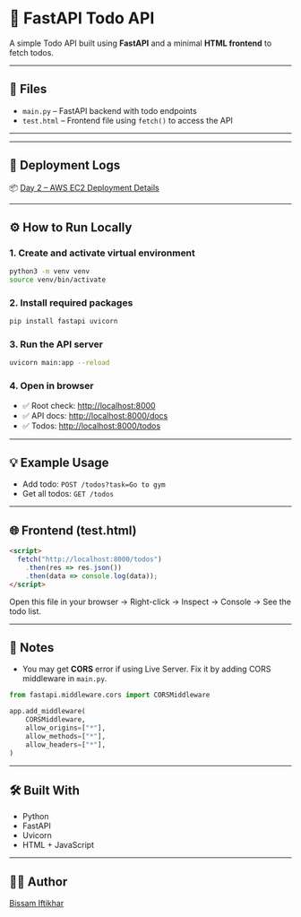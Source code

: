 # 📝 FastAPI Todo API

A simple Todo API built using **FastAPI** and a minimal **HTML frontend** to fetch todos.

---

## 📂 Files

- `main.py` – FastAPI backend with todo endpoints
- `test.html` – Frontend file using `fetch()` to access the API

---
---

## 🚀 Deployment Logs

📦 [Day 2 – AWS EC2 Deployment Details](deployment/aws-deploy.md)

---

## ⚙️ How to Run Locally

### 1. Create and activate virtual environment

```bash
python3 -m venv venv
source venv/bin/activate
```

### 2. Install required packages

```bash
pip install fastapi uvicorn
```

### 3. Run the API server

```bash
uvicorn main:app --reload
```

### 4. Open in browser

- ✅ Root check: [http://localhost:8000](http://localhost:8000)
- ✅ API docs: [http://localhost:8000/docs](http://localhost:8000/docs)
- ✅ Todos: [http://localhost:8000/todos](http://localhost:8000/todos)

---

## 💡 Example Usage

- Add todo: `POST /todos?task=Go to gym`
- Get all todos: `GET /todos`

---

## 🌐 Frontend (test.html)

```html
<script>
  fetch("http://localhost:8000/todos")
    .then(res => res.json())
    .then(data => console.log(data));
</script>
```

Open this file in your browser → Right-click → Inspect → Console → See the todo list.

---

## 🧠 Notes

- You may get **CORS** error if using Live Server. Fix it by adding CORS middleware in `main.py`.

```python
from fastapi.middleware.cors import CORSMiddleware

app.add_middleware(
    CORSMiddleware,
    allow_origins=["*"],
    allow_methods=["*"],
    allow_headers=["*"],
)
```

---

## 🛠 Built With

- Python
- FastAPI
- Uvicorn
- HTML + JavaScript

---

## 👨‍💻 Author

[Bissam Iftikhar](https://github.com/bissamiftikhar)